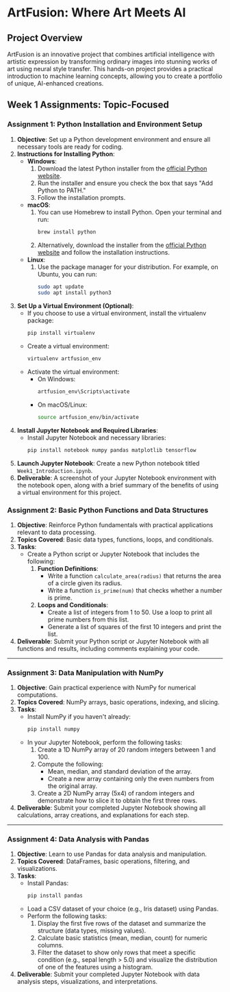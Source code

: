 # ArtFusion: Where Art Meets AI

## Project Overview
ArtFusion is an innovative project that combines artificial intelligence with artistic expression by transforming ordinary images into stunning works of art using neural style transfer. This hands-on project provides a practical introduction to machine learning concepts, allowing you to create a portfolio of unique, AI-enhanced creations.

## Week 1 Assignments: Topic-Focused

### Assignment 1: Python Installation and Environment Setup
1. **Objective**: Set up a Python development environment and ensure all necessary tools are ready for coding.
2. **Instructions for Installing Python**:
   - **Windows**:
     1. Download the latest Python installer from the [official Python website](https://www.python.org/downloads/).
     2. Run the installer and ensure you check the box that says "Add Python to PATH."
     3. Follow the installation prompts.
   - **macOS**:
     1. You can use Homebrew to install Python. Open your terminal and run:
        ```bash
        brew install python
        ```
     2. Alternatively, download the installer from the [official Python website](https://www.python.org/downloads/) and follow the installation instructions.
   - **Linux**:
     1. Use the package manager for your distribution. For example, on Ubuntu, you can run:
        ```bash
        sudo apt update
        sudo apt install python3
        ```
3. **Set Up a Virtual Environment (Optional)**:
   - If you choose to use a virtual environment, install the virtualenv package:
     ```bash
     pip install virtualenv
     ```
   - Create a virtual environment:
     ```bash
     virtualenv artfusion_env
     ```
   - Activate the virtual environment:
     - On Windows:
       ```bash
       artfusion_env\Scripts\activate
       ```
     - On macOS/Linux:
       ```bash
       source artfusion_env/bin/activate
       ```
4. **Install Jupyter Notebook and Required Libraries**:
   - Install Jupyter Notebook and necessary libraries:
     ```bash
     pip install notebook numpy pandas matplotlib tensorflow
     ```
5. **Launch Jupyter Notebook**: Create a new Python notebook titled `Week1_Introduction.ipynb`.
6. **Deliverable**: A screenshot of your Jupyter Notebook environment with the notebook open, along with a brief summary of the benefits of using a virtual environment for this project.

### Assignment 2: Basic Python Functions and Data Structures
1. **Objective**: Reinforce Python fundamentals with practical applications relevant to data processing.
2. **Topics Covered**: Basic data types, functions, loops, and conditionals.
3. **Tasks**:
   - Create a Python script or Jupyter Notebook that includes the following:
     1. **Function Definitions**:
        - Write a function `calculate_area(radius)` that returns the area of a circle given its radius.
        - Write a function `is_prime(num)` that checks whether a number is prime.
     2. **Loops and Conditionals**:
        - Create a list of integers from 1 to 50. Use a loop to print all prime numbers from this list.
        - Generate a list of squares of the first 10 integers and print the list.
4. **Deliverable**: Submit your Python script or Jupyter Notebook with all functions and results, including comments explaining your code.

---

### Assignment 3: Data Manipulation with NumPy
1. **Objective**: Gain practical experience with NumPy for numerical computations.
2. **Topics Covered**: NumPy arrays, basic operations, indexing, and slicing.
3. **Tasks**:
   - Install NumPy if you haven't already:
     ```bash
     pip install numpy
     ```
   - In your Jupyter Notebook, perform the following tasks:
     1. Create a 1D NumPy array of 20 random integers between 1 and 100.
     2. Compute the following:
        - Mean, median, and standard deviation of the array.
        - Create a new array containing only the even numbers from the original array.
     3. Create a 2D NumPy array (5x4) of random integers and demonstrate how to slice it to obtain the first three rows.
4. **Deliverable**: Submit your completed Jupyter Notebook showing all calculations, array creations, and explanations for each step.

---

### Assignment 4: Data Analysis with Pandas
1. **Objective**: Learn to use Pandas for data analysis and manipulation.
2. **Topics Covered**: DataFrames, basic operations, filtering, and visualizations.
3. **Tasks**:
   - Install Pandas:
     ```bash
     pip install pandas
     ```
   - Load a CSV dataset of your choice (e.g., Iris dataset) using Pandas.
   - Perform the following tasks:
     1. Display the first five rows of the dataset and summarize the structure (data types, missing values).
     2. Calculate basic statistics (mean, median, count) for numeric columns.
     3. Filter the dataset to show only rows that meet a specific condition (e.g., sepal length > 5.0) and visualize the distribution of one of the features using a histogram.
4. **Deliverable**: Submit your completed Jupyter Notebook with data analysis steps, visualizations, and interpretations.
